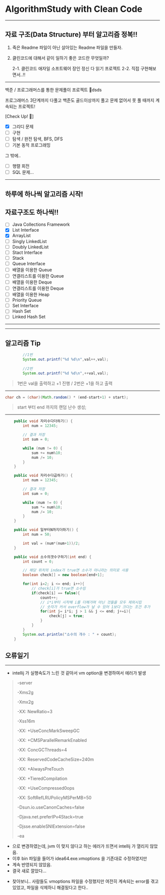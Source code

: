 # AlgorithmStudy with Clean Code

---
## 자료 구조(Data Structure) 부터 알고리즘 정복!!

1. 죽은 Readme 파일이 아닌 살아있는 Readme 파일을 만들자.
2. 클린코드에 대해서 같이 일하기 좋은 코드란 무엇일까?
    
    2-1. 클린코드 애자일 소프트웨어 장인 정신 다 읽기 프로젝트
    2-2. 직접 구현해보면서..!!

---
백준 / 프로그래머스를 통한 문제풀이 프로젝트 🛴dsds

프로그래머스 3단계까지 다풀고
백준도 골드이상까지 풀고
문제 없어서 못 풀 때까지 계속되는 프로젝트!


[Check Up! 🧾]
- [x] 그리디 문제
- [ ] 구현
- [ ] 탐색 / 완전 탐색, BFS, DFS
- [ ] 기본 동적 프로그래밍

그 밖에..
- [ ] 행렬 회전
- [ ] SQL 문제...

---
## 하루에 하나씩 알고리즘 시작!


## 자료구조도 하나씩!!

- [ ] Java Collections Framework
- [x] List Interface
- [x] ArrayList
- [ ] Singly LinkedList
- [ ] Doubly LinkedList
- [ ] Stact Interface
- [ ] Stack
- [ ] Queue Interface
- [ ] 배열을 이용한 Queue
- [ ] 연결리스트를 이용한 Queue
- [ ] 배열을 이용한 Deque
- [ ] 연결리스트를 이용한 Deque
- [ ] 배열을 이용한 Heap
- [ ] Priority Queue
- [ ] Set Interface
- [ ] Hash Set
- [ ] Linked Hash Set
---


---
## 알고리즘 Tip

```java
        //1번
        System.out.printf("%d %d\n",val++,val);
        
        //2번
        System.out.printf("%d %d\n",++val,val);
```
> 1번은 val을 출력하고 +1 진행 / 2번은 +1을 하고 출력
---
```java
char ch = (char)(Math.random() * (end-start+1) + start);
```

> start 부터 end 까지의 랜덤 난수 생성;
---
```java
    public void 자리수다더하기() {
        int num = 12345;

        // 결과 저장
        int sum = 0;

        while (num != 0) {
            sum += num%10;
            num /= 10;
        }
    }

    public void 자리수다곱하기() {
        int num = 12345;

        // 결과 저장
        int sum = 0;

        while (num != 0) {
            sum *= num%10;
            num /= 10;
        }
    }

    public void 일부터N까지더하기() {
        int num = 50;

        int val = (num*(num+1))/2;
    }

    public void 소수의갯수구하기(int end) {
        int count = 0;

        // 해당 위치의 index가 true면 소수가 아니라는 의미로 사용
        boolean check[] = new boolean[end+1];

        for(int i=2; i <= end; i++){
            // check[i]가 true면 소수임
            if(check[i] == false){
                count++;
                // i*i부터 시작해 i를 더해가며 아닌 것들을 모두 제외시킴
                // 숫자가 커서 overflow가 날 수 있어 1보다 크다는 조건 추가
                for(int j= i*i; j > 1 && j <= end; j+=i){
                    check[j] = true;
                }
            }
        }
        System.out.println("소수의 개수 : " + count);
    }
```


## 오류일기

---

- intellij 가 실행속도가 느린 것 같아서 vm option을 변경하여서 에러가 발생

> -server
>
> -Xms2g
>
> -Xmx2g
>
> -XX: NewRatio=3
>
> -Xss16m
>
> -XX: +UseConcMarkSweepGC
>
> -XX: +CMSParallelRemarkEnabled
>
> -XX: ConcGCThreads=4
>
> -XX: ReservedCodeCacheSize=240m
>
> -XX: +AlwaysPreTouch
>
> -XX: +TieredCompilation
>
> -XX: +UseCompressed0ops
>
> -XX: SoftRefLRUPolicyMSPerMB=50
>
> -Dsun.io.useCanonCaches=false
>
> -Djava.net.preferIPv4Stack=true
>
> -Djsse.enableSNIExtension=false
>
> -ea


- 으로 변경하였는데, jvm 이 맞지 않다고 하는 에러가 뜨면서 intellij 가 열리지 않았음.
- 이후 bin 파일을 들어가 idea64.exe.vmoptions 을 기존대로 수정하였지만
- 계속 반영되지 않았음.
- 결국 새로 깔았다...
+ 찾아보니.. 사람들도 vmoptions 파일을 수정했지만 여전히 계속되는 error를 겪고있었고, 파일을 삭제하니 해결됬다고 한다..
